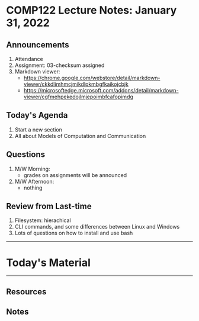 # COMP122 Lecture Notes: January 31, 2022

## Announcements
   1. Attendance
   1. Assignment: 03-checksum assigned
   1. Markdown viewer:
   	  - https://chrome.google.com/webstore/detail/markdown-viewer/ckkdlimhmcjmikdlpkmbgfkaikojcbjk
   	  - https://microsoftedge.microsoft.com/addons/detail/markdown-viewer/cgfmehpekedojlmjepoimbfcafopimdg


## Today's Agenda
   1. Start a new section
   1. All about Models of Computation and Communication


## Questions
   1. M/W Morning: 
      - grades on assignments will be announced
   1. M/W Afternoon:
      - nothing

## Review from Last-time
   1. Filesystem: hierachical 
   1. CLI commands, and some differences between Linux and Windows
   1. Lots of questions on how to install and use bash

---
# Today's Material


---
## Resources
## Notes